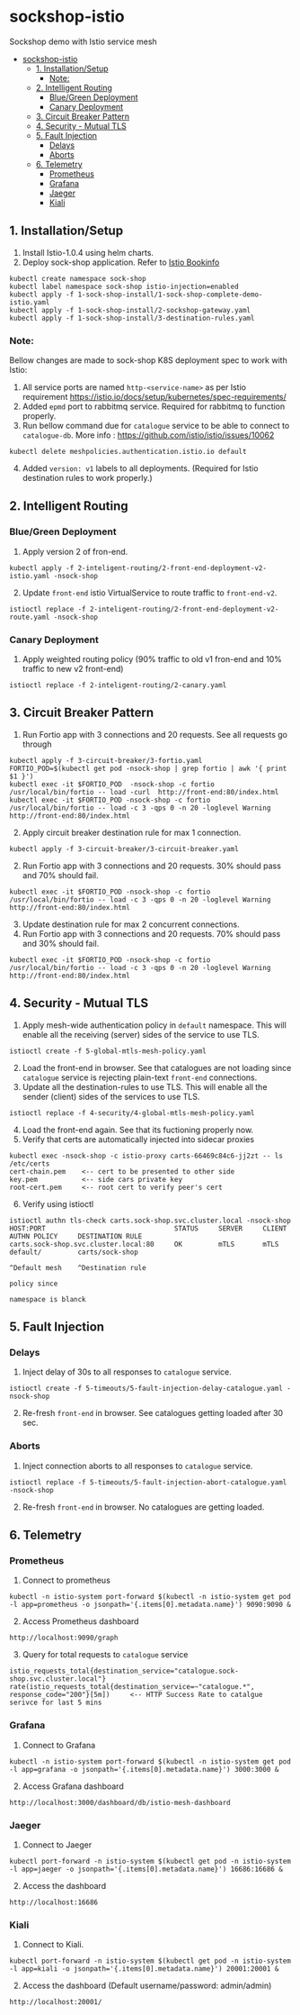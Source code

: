 # sockshop-istio
Sockshop demo with Istio service mesh

- [sockshop-istio](#sockshop-istio)
  * [1. Installation/Setup](#1-installation-setup)
    + [Note:](#note-)
  * [2. Intelligent Routing](#2-intelligent-routing)
    + [Blue/Green Deployment](#blue-green-deployment)
    + [Canary Deployment](#canary-deployment)
  * [3. Circuit Breaker Pattern](#3-circuit-breaker-pattern)
  * [4. Security - Mutual TLS](#4-security---mutual-tls)
  * [5. Fault Injection](#5-fault-injection)
    + [Delays](#delays)
    + [Aborts](#aborts)
  * [6. Telemetry](#6-telemetry)
    + [Prometheus](#prometheus)
    + [Grafana](#grafana)
    + [Jaeger](#jaeger)
    + [Kiali](#kiali)

## 1. Installation/Setup                                                                                                                                 

1. Install Istio-1.0.4 using helm charts.
2. Deploy sock-shop application.
Refer to [Istio Bookinfo](https://istio.io/latest/docs/examples/bookinfo/)

```                                                                             
kubectl create namespace sock-shop
kubectl label namespace sock-shop istio-injection=enabled
kubectl apply -f 1-sock-shop-install/1-sock-shop-complete-demo-istio.yaml
kubectl apply -f 1-sock-shop-install/2-sockshop-gateway.yaml
kubectl apply -f 1-sock-shop-install/3-destination-rules.yaml
```

### Note:
Bellow changes are made to sock-shop K8S deployment spec to work with Istio:

1. All service ports are named `http-<service-name>` as per Istio requirement https://istio.io/docs/setup/kubernetes/spec-requirements/
2. Added `epmd` port to rabbitmq service. Required for rabbitmq to function properly. 
3. Run bellow command due for `catalogue` service to be able to connect to `catalogue-db`. More info : https://github.com/istio/istio/issues/10062

```                                                                                                                     
kubectl delete meshpolicies.authentication.istio.io default
```
4. Added `version: v1` labels to all deployments. (Required for Istio destination rules to work properly.)

## 2. Intelligent Routing 
### Blue/Green Deployment
1. Apply version 2 of fron-end.
```
kubectl apply -f 2-inteligent-routing/2-front-end-deployment-v2-istio.yaml -nsock-shop
```
2. Update `front-end` istio VirtualService to route traffic to `front-end-v2`.
```
istioctl replace -f 2-inteligent-routing/2-front-end-deployment-v2-route.yaml -nsock-shop
```
### Canary Deployment
1. Apply weighted routing policy (90% traffic to old v1 fron-end and 10% traffic to new v2 front-end)
```
istioctl replace -f 2-inteligent-routing/2-canary.yaml
```

## 3. Circuit Breaker Pattern

1. Run Fortio app with 3 connections and 20 requests. See all requests go through
```
kubectl apply -f 3-circuit-breaker/3-fortio.yaml
FORTIO_POD=$(kubectl get pod -nsock-shop | grep fortio | awk '{ print $1 }')
kubectl exec -it $FORTIO_POD  -nsock-shop -c fortio /usr/local/bin/fortio -- load -curl  http://front-end:80/index.html
kubectl exec -it $FORTIO_POD -nsock-shop -c fortio /usr/local/bin/fortio -- load -c 3 -qps 0 -n 20 -loglevel Warning http://front-end:80/index.html
```
2. Apply circuit breaker destination rule for max 1 connection.
```
kubectl apply -f 3-circuit-breaker/3-circuit-breaker.yaml
```
2. Run Fortio app with 3 connections and 20 requests. 30% should pass and 70% should fail.
```
kubectl exec -it $FORTIO_POD -nsock-shop -c fortio /usr/local/bin/fortio -- load -c 3 -qps 0 -n 20 -loglevel Warning http://front-end:80/index.html
```
3. Update destination rule for max 2 concurrent connections.
4. Run Fortio app with 3 connections and 20 requests. 70% should pass and 30% should fail.
```
kubectl exec -it $FORTIO_POD -nsock-shop -c fortio /usr/local/bin/fortio -- load -c 3 -qps 0 -n 20 -loglevel Warning http://front-end:80/index.html
```
  
## 4. Security - Mutual TLS

1. Apply mesh-wide authentication policy in `default` namespace. This will enable all the receiving (server) sides of the service to use TLS.
```
istioctl create -f 5-global-mtls-mesh-policy.yaml
```
2. Load the front-end in browser. See that catalogues are not loading since `catalogue` service is rejecting plain-text `front-end` connections.
3. Update all the destination-rules to use TLS. This will enable all the sender (client) sides of the services to use TLS.
```
istioctl replace -f 4-security/4-global-mtls-mesh-policy.yaml
```
4. Load the front-end again. See that its fuctioning properly now.
5. Verify that certs are automatically injected into sidecar proxies
```
kubectl exec -nsock-shop -c istio-proxy carts-66469c84c6-jj2zt -- ls /etc/certs
cert-chain.pem    <-- cert to be presented to other side   
key.pem           <-- side cars private key
root-cert.pem     <-- root cert to verify peer's cert
```
6. Verify using istioctl
```
istioctl authn tls-check carts.sock-shop.svc.cluster.local -nsock-shop
HOST:PORT                                STATUS     SERVER     CLIENT     AUTHN POLICY     DESTINATION RULE
carts.sock-shop.svc.cluster.local:80     OK         mTLS       mTLS       default/         carts/sock-shop
                                                                          ^Default mesh    ^Destination rule
                                                                          policy since
                                                                          namespace is blanck
```
## 5. Fault Injection
### Delays
1. Inject delay of 30s to all responses to `catalogue` service.
```
istioctl create -f 5-timeouts/5-fault-injection-delay-catalogue.yaml -nsock-shop
```
2. Re-fresh `front-end` in browser. See catalogues getting loaded after 30 sec.

### Aborts
1. Inject connection aborts to all responses to `catalogue` service.
```
istioctl replace -f 5-timeouts/5-fault-injection-abort-catalogue.yaml -nsock-shop
```
2. Re-fresh `front-end` in browser. No catalogues are getting loaded.

## 6. Telemetry

### Prometheus
1. Connect to prometheus
```
kubectl -n istio-system port-forward $(kubectl -n istio-system get pod -l app=prometheus -o jsonpath='{.items[0].metadata.name}') 9090:9090 &
```
2. Access Prometheus dashboard
```
http://localhost:9090/graph
```
3. Query for total requests to `catalogue` service
```
istio_requests_total{destination_service="catalogue.sock-shop.svc.cluster.local"}
rate(istio_requests_total{destination_service=~"catalogue.*", response_code="200"}[5m])     <-- HTTP Success Rate to catalgue serivce for last 5 mins
```
### Grafana
1. Connect to Grafana
```
kubectl -n istio-system port-forward $(kubectl -n istio-system get pod -l app=grafana -o jsonpath='{.items[0].metadata.name}') 3000:3000 &
```
2. Access Grafana dashboard
```
http://localhost:3000/dashboard/db/istio-mesh-dashboard 
```

### Jaeger
1. Connect to Jaeger
```
kubectl port-forward -n istio-system $(kubectl get pod -n istio-system -l app=jaeger -o jsonpath='{.items[0].metadata.name}') 16686:16686 &
```

2. Access the dashboard
```
http://localhost:16686
```

### Kiali
1. Connect to Kiali.
```
kubectl port-forward -n istio-system $(kubectl get pod -n istio-system -l app=kiali -o jsonpath='{.items[0].metadata.name}') 20001:20001 &
```
2. Access the dashboard (Default username/password: admin/admin)
```
http://localhost:20001/
```
